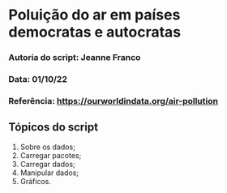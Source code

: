 # Poluição do ar em países democratas e autocratas

### Autoria do script: Jeanne Franco
### Data: 01/10/22 
### Referência: https://ourworldindata.org/air-pollution

## Tópicos do script

1. Sobre os dados;
2. Carregar pacotes;
3. Carregar dados;
4. Manipular dados;
5. Gráficos.
